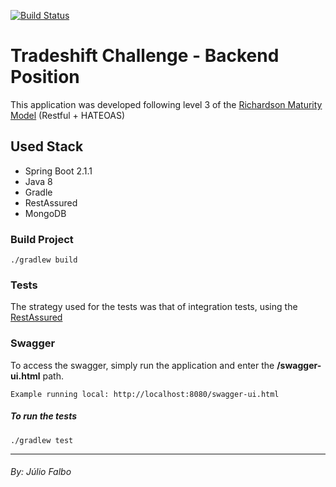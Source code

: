 [![Build Status](https://travis-ci.org/juliofalbo/tradeshift.svg?branch=master)](https://travis-ci.org/juliofalbo/tradeshift)

# Tradeshift Challenge - Backend Position
 This application was developed following level 3 of the [Richardson Maturity Model](https://github.com/juliofalbo/poc-restful-api) (Restful + HATEOAS)

## Used Stack 

   * Spring Boot 2.1.1
   * Java 8
   * Gradle
   * RestAssured
   * MongoDB

### Build Project

```
./gradlew build
```

### Tests
The strategy used for the tests was that of integration tests, using the [RestAssured](http://rest-assured.io/)

### Swagger
To access the swagger, simply run the application and enter the **/swagger-ui.html** path.

```
Example running local: http://localhost:8080/swagger-ui.html
```


##### To run the tests
```
./gradlew test
```

_____

###### By: Júlio Falbo
